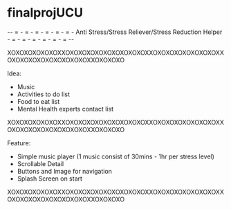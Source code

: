 # finalprojUCU

 -- = - = - = - = - = - = - Anti Stress/Stress Reliever/Stress Reduction Helper - = - = - = - = - = - = --

XOXOXOXOXOXOXXOXOXOXOXOXOXOXOXOXOXXOXOXOXOXOXOXOXOXXOXOXOXOXOXOXOXOXOXOXXOXOXOXO

Idea:
- Music
- Activities to do list
- Food to eat list
- Mental Health experts contact list

XOXOXOXOXOXOXXOXOXOXOXOXOXOXOXOXOXXOXOXOXOXOXOXOXOXXOXOXOXOXOXOXOXOXOXOXXOXOXOXO

Feature:
- Simple music player (1 music consist of 30mins - 1hr per stress level)
- Scrollable Detail
- Buttons and Image for navigation
- Splash Screen on start

XOXOXOXOXOXOXXOXOXOXOXOXOXOXOXOXOXXOXOXOXOXOXOXOXOXXOXOXOXOXOXOXOXOXOXOXXOXOXOXO
